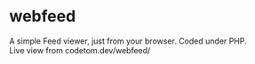 # webfeed
A simple Feed viewer, just from your browser.  Coded under PHP.
<br>
Live view from codetom.dev/webfeed/
